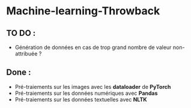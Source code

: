# Machine-learning-Throwback

## TO DO :
* Génération de données en cas de trop grand nombre de valeur non-attribuée ?

## Done : 
* Pré-traiements sur les images avec les **dataloader** de **PyTorch**
* Pré-traiements sur les données numériques avec **Pandas**
* Pré-traiements sur les données textuelles avec **NLTK**
